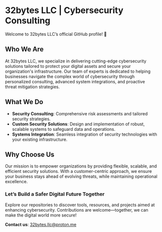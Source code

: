 # 32bytes LLC | Cybersecurity Consulting  

Welcome to 32bytes LLC’s official GitHub profile! 🚀  

## Who We Are  
At 32bytes LLC, we specialize in delivering cutting-edge cybersecurity solutions tailored to protect your digital assets and secure your organization's infrastructure. Our team of experts is dedicated to helping businesses navigate the complex world of cybersecurity through personalized consulting, advanced system integrations, and proactive threat mitigation strategies.  

## What We Do  
- **Security Consulting**: Comprehensive risk assessments and tailored security strategies.  
- **Custom Security Solutions**: Design and implementation of robust, scalable systems to safeguard data and operations.  
- **Systems Integration**: Seamless integration of security technologies with your existing infrastructure.  

## Why Choose Us  
Our mission is to empower organizations by providing flexible, scalable, and efficient security solutions. With a customer-centric approach, we ensure your business stays ahead of evolving threats, while maintaining operational excellence.  

### Let’s Build a Safer Digital Future Together  
Explore our repositories to discover tools, resources, and projects aimed at enhancing cybersecurity. Contributions are welcome—together, we can make the digital world more secure!  

**Contact us**: [32bytes.llc@proton.me](mailto:32bytes.llc@proton.me)  
